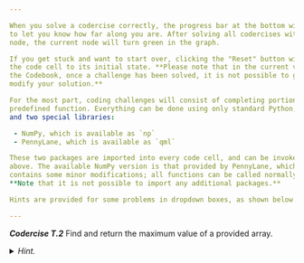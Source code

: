 ```yaml
---

When you solve a codercise correctly, the progress bar at the bottom will update
to let you know how far along you are. After solving all codercises within the
node, the current node will turn green in the graph.

If you get stuck and want to start over, clicking the "Reset" button will reset
the code cell to its initial state. **Please note that in the current version of
the Codebook, once a challenge has been solved, it is not possible to go back and
modify your solution.**

For the most part, coding challenges will consist of completing portions of a
predefined function. Everything can be done using only standard Python,
and two special libraries:

 - NumPy, which is available as `np`
 - PennyLane, which is available as `qml`

These two packages are imported into every code cell, and can be invoked as
above. The available NumPy version is that provided by PennyLane, which
contains some minor modifications; all functions can be called normally, though.
**Note that it is not possible to import any additional packages.**

Hints are provided for some problems in dropdown boxes, as shown below.

---
```


***Codercise T.2*** Find and return the maximum value of a provided array.

<details>
  <summary><i>Hint.</i></summary>

Try using the `np.max()` function.

</details>
